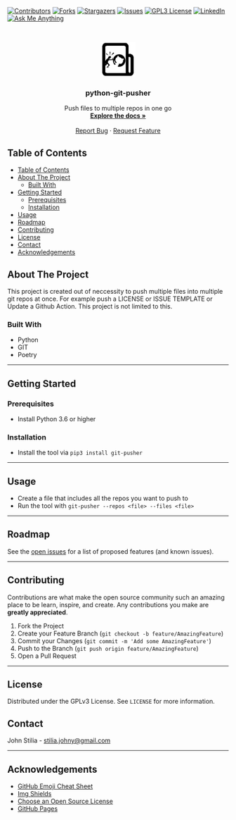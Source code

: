 [![Contributors][contributors-shield]][contributors-url]
[![Forks][forks-shield]][forks-url]
[![Stargazers][stars-shield]][stars-url]
[![Issues][issues-shield]][issues-url]
[![GPL3 License][license-shield]][license-url]
[![LinkedIn][linkedin-shield]][linkedin-url]
[![Ask Me Anything][ask-me-anything]][personal-page]

<!-- PROJECT LOGO -->
<br />
<p align="center">
  <a href="https://github.com/stiliajohny/python-git-pusher">
    <img src=".assets/logo.png" alt="Main Logo" width="80" height="80">
  </a>

  <h3 align="center">python-git-pusher</h3>

  <p align="center">
    Push files to multiple repos in one go
    <br />
    <a href="./README.md"><strong>Explore the docs »</strong></a>
    <br />
    <br />
    <a href="https://github.com/stiliajohny/python-git-pusher/issues/new?labels=i%3A+bug&template=1-bug-report.md">Report Bug</a>
    ·
    <a href="https://github.com/stiliajohny/python-git-pusher/issues/new?labels=i%3A+enhancement&template=2-feature-request.md">Request Feature</a>
  </p>
</p>

<!-- TABLE OF CONTENTS -->

## Table of Contents

- [Table of Contents](#table-of-contents)
- [About The Project](#about-the-project)
  - [Built With](#built-with)
- [Getting Started](#getting-started)
  - [Prerequisites](#prerequisites)
  - [Installation](#installation)
- [Usage](#usage)
- [Roadmap](#roadmap)
- [Contributing](#contributing)
- [License](#license)
- [Contact](#contact)
- [Acknowledgements](#acknowledgements)

<!-- ABOUT THE PROJECT -->

## About The Project

This project is created out of neccessity to push multiple files into multiple git repos at once.
For example push a LICENSE or ISSUE TEMPLATE or Update a Github Action. This project is not limited to this.

### Built With

- Python
- GIT
- Poetry

---

<!-- GETTING STARTED -->

## Getting Started

### Prerequisites

- Install Python 3.6 or higher

### Installation

- Install the tool via `pip3 install git-pusher`

---

<!-- USAGE EXAMPLES -->

## Usage

- Create a file that includes all the repos you want to push to
- Run the tool with `git-pusher --repos <file> --files <file>`

---

<!-- ROADMAP -->

## Roadmap

See the [open issues](https://github.com/stiliajohny/python-git-pusher/issues) for a list of proposed features (and known issues).

---

<!-- CONTRIBUTING -->

## Contributing

Contributions are what make the open source community such an amazing place to be learn, inspire, and create. Any contributions you make are **greatly appreciated**.

1. Fork the Project
2. Create your Feature Branch (`git checkout -b feature/AmazingFeature`)
3. Commit your Changes (`git commit -m 'Add some AmazingFeature'`)
4. Push to the Branch (`git push origin feature/AmazingFeature`)
5. Open a Pull Request

---

<!-- LICENSE -->

## License

Distributed under the GPLv3 License. See `LICENSE` for more information.

<!-- CONTACT -->

## Contact

John Stilia - stilia.johny@gmail.com

<!--
Project Link: [https://github.com/your_username/repo_name](https://github.com/your_username/repo_name)
-->

---

<!-- ACKNOWLEDGEMENTS -->

## Acknowledgements

- [GitHub Emoji Cheat Sheet](https://www.webpagefx.com/tools/emoji-cheat-sheet)
- [Img Shields](https://shields.io)
- [Choose an Open Source License](https://choosealicense.com)
- [GitHub Pages](https://pages.github.com)

<!-- MARKDOWN LINKS & IMAGES -->
<!-- https://www.markdownguide.org/basic-syntax/#reference-style-links -->

[contributors-shield]: https://img.shields.io/github/contributors/stiliajohny/python-git-pusher.svg?style=for-the-badge
[contributors-url]: https://github.com/stiliajohny/python-git-pusher/graphs/contributors
[forks-shield]: https://img.shields.io/github/forks/stiliajohny/python-git-pusher.svg?style=for-the-badge
[forks-url]: https://github.com/stiliajohny/python-git-pusher/network/members
[stars-shield]: https://img.shields.io/github/stars/stiliajohny/python-git-pusher.svg?style=for-the-badge
[stars-url]: https://github.com/stiliajohny/python-git-pusher/stargazers
[issues-shield]: https://img.shields.io/github/issues/stiliajohny/python-git-pusher.svg?style=for-the-badge
[issues-url]: https://github.com/stiliajohny/python-git-pusher/issues
[license-shield]: https://img.shields.io/github/license/stiliajohny/python-git-pusher?style=for-the-badge
[license-url]: https://github.com/stiliajohny/python-git-pusher/blob/master/LICENSE.txt
[linkedin-shield]: https://img.shields.io/badge/-LinkedIn-black.svg?style=for-the-badge&logo=linkedin&colorB=555
[linkedin-url]: https://linkedin.com/in/johnstilia/
[product-screenshot]: .assets/screenshot.png
[ask-me-anything]: https://img.shields.io/badge/Ask%20me-anything-1abc9c.svg?style=for-the-badge
[personal-page]: https://github.com/stiliajohny
